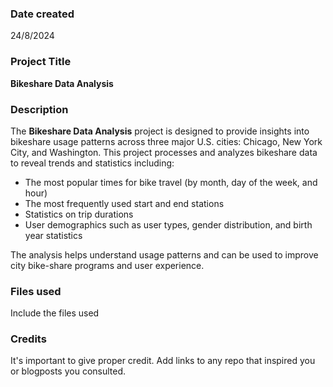 ### Date created
24/8/2024

### Project Title
**Bikeshare Data Analysis**

### Description
The **Bikeshare Data Analysis** project is designed to provide insights into bikeshare usage patterns across three major U.S. cities: Chicago, New York City, and Washington. This project processes and analyzes bikeshare data to reveal trends and statistics including:

- The most popular times for bike travel (by month, day of the week, and hour)
- The most frequently used start and end stations
- Statistics on trip durations
- User demographics such as user types, gender distribution, and birth year statistics

The analysis helps understand usage patterns and can be used to improve city bike-share programs and user experience.


### Files used
Include the files used

### Credits
It's important to give proper credit. Add links to any repo that inspired you or blogposts you consulted.

